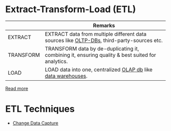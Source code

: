 # Extract-Transform-Load (ETL)

|           | Remarks                                                                                                                               |
|-----------|---------------------------------------------------------------------------------------------------------------------------------------|
| EXTRACT   | EXTRACT data from multiple different data sources like [OLTP-DBs](../3_Databases/OLTPvsOTAP.md), third-party-sources etc.             |
| TRANSFORM | TRANSFORM data by de-duplicating it, combining it, ensuring quality & best suited for analytics.                                      |
| LOAD      | LOAD data into one, centralized [OLAP db](../3_Databases/OLTPvsOTAP.md) like [data warehouses](DataStorage/DataWarehouses/Readme.md). |

[Read more](https://aws.amazon.com/what-is/etl/)

# ETL Techniques
- [Change Data Capture](../3_Databases/5_DatabaseInternals/ChangeDataCapture/Readme.md)